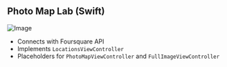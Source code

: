 ##  Photo Map Lab (Swift)
![Image](https://i.imgur.com/ciAQbC9.gif)

- Connects with Foursquare API
- Implements `LocationsViewController`
- Placeholders for `PhotoMapViewController` and `FullImageViewController`

    
